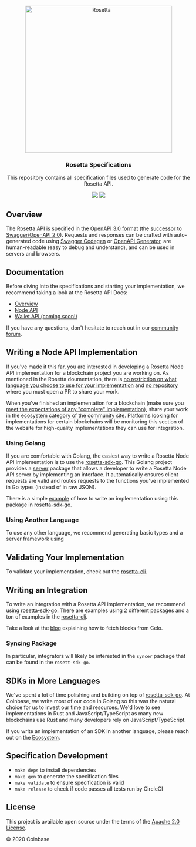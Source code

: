 <p align="center">
  <a href="https://www.rosetta-api.org">
    <img height="400" alt="Rosetta" src="https://www.rosetta-api.org/img/rosetta_header.png">
  </a>
</p>
<h3 align="center">
   Rosetta Specifications
</h3>
<p align="center">
This repository contains all specification files used to generate code for the Rosetta API.
</p>
<p align="center">
  <a href="https://circleci.com/gh/coinbase/rosetta-specifications/tree/master"><img src="https://circleci.com/gh/coinbase/rosetta-specifications/tree/master.svg?style=shield" /></a>
  <a href="https://github.com/coinbase/rosetta-specifications/blob/master/LICENSE.txt"><img src="https://img.shields.io/github/license/coinbase/rosetta-specifications.svg" /></a>
</p>

## Overview
The Rosetta API is specified in the [OpenAPI 3.0 format](https://www.openapis.org)
(the [successor to Swagger/OpenAPI 2.0](https://swagger.io/blog/news/whats-new-in-openapi-3-0)).
Requests and responses can be crafted with auto-generated code using
[Swagger Codegen](https://swagger.io/tools/swagger-codegen) or
[OpenAPI Generator](https://openapi-generator.tech), are human-readable
(easy to debug and understand), and can be used in servers and browsers.

## Documentation
Before diving into the specifications and starting your implementation, we recommend taking a look at the Rosetta API Docs:

* [Overview](https://www.rosetta-api.org/docs/welcome.html)
* [Node API](https://www.rosetta-api.org/docs/node_api_introduction.html)
* [Wallet API (coming soon!)](https://www.rosetta-api.org/docs/wallet_api_introduction.html)

If you have any questions, don't hesitate to reach out in our [community forum](https://community.rosetta-api.org).

## Writing a Node API Implementation
If you've made it this far, you are interested in developing a Rosetta Node API implementation
for a blockchain project you are working on. As mentioned in the Rosetta doumentation, there
is [no restriction on what language you choose to use for your implementation](https://www.rosetta-api.org/docs/no_gatekeepers.html#no-required-languages)
and [no repository](https://www.rosetta-api.org/docs/no_gatekeepers.html#no-master-repository)
where you must open a PR to share your work.

When you've finished an implementation for a blockchain (make sure you
[meet the expectations of any "complete" implementation](https://www.rosetta-api.org/docs/node_deployment.html)),
share your work in the [ecosystem category of the community site](https://community.rosetta-api.org/c/ecosystem).
Platforms looking for implementations for certain blockchains will be monitoring
this section of the website for high-quality implementations they can use
for integration.

### Using Golang
If you are comfortable with Golang, the easiest way to write a Rosetta Node API implementation
is to use the [rosetta-sdk-go](https://github.com/coinbase/rosetta-sdk-go). This Golang project
provides a [server](https://github.com/coinbase/rosetta-sdk-go/tree/master/server) package that
allows a developer to write a Rosetta Node API server by implementing an interface. It automatically
ensures client requests are valid and routes requests to the functions you've implemented in
Go types (instead of in raw JSON).

There is a simple [example](https://github.com/coinbase/rosetta-sdk-go/tree/master/examples/server) of
how to write an implementation using this package in [rosetta-sdk-go](https://github.com/coinbase/rosetta-sdk-go).

### Using Another Language
To use any other language, we recommend generating basic types and a server framework
using

## Validating Your Implementation
To validate your implementation, check out the [rosetta-cli](https://github.com/coinbase/rosetta-cli).

## Writing an Integration
To write an integration with a Rosetta API implementation, we recommend using [rosetta-sdk-go](https://github.com/coinbase/rosetta-sdk-go). There
are examples using 2 different packages and a ton of examples in the [rosetta-cli](https://github.com/coinbase/rosetta-cli).

Take a look at the [blog](https://www.rosetta-api.org/blog/2020/06/17/1-try-celo-rosetta.html) explaining how
to fetch blocks from Celo.

### Syncing Package
In particular, integrators will likely be interested in the `syncer` package that can be found in the `rosett-sdk-go`.

## SDKs in More Languages
We've spent a lot of time polishing and building on top of [rosetta-sdk-go](https://github.com/coinbase/rosetta-sdk-go). At Coinbase, we write
most of our code in Golang so this was the natural choice for us to invest our time and resources. We'd love to see implementations
in Rust and JavaScript/TypeScript as many new blockchains use Rust and many developers rely on JavaScript/TypeScript.

If you write an implementation of an SDK in another language, please reach out on the [Ecosystem](https://community.rosetta-api.org/c/ecosystem).

## Specification Development
* `make deps` to install dependencies
* `make gen` to generate the specification files
* `make validate` to ensure specification is valid
* `make release` to check if code passes all tests run by CircleCI

## License
This project is available open source under the terms of the [Apache 2.0 License](https://opensource.org/licenses/Apache-2.0).

© 2020 Coinbase
